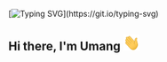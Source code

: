 [![Typing SVG](https://readme-typing-svg.herokuapp.com?font=Nunito&color=1DA1F2&lines=Welcome+to+Umang's+GitHub+page...!)](https://git.io/typing-svg)
## Hi there, I'm Umang <img src="Media\waving-hand.gif" alt="hi" width="30px">

<!--
**umangbaraiya/umangbaraiya** is a ✨ _special_ ✨ repository because its `README.md` (this file) appears on your GitHub profile.

Here are some ideas to get you started:

- 🔭 I’m currently working on ...
- 🌱 I’m currently learning ...
- 👯 I’m looking to collaborate on ...
- 🤔 I’m looking for help with ...
- 💬 Ask me about ...
- 📫 How to reach me: ...
- 😄 Pronouns: ...
- ⚡ Fun fact: ...
-->
